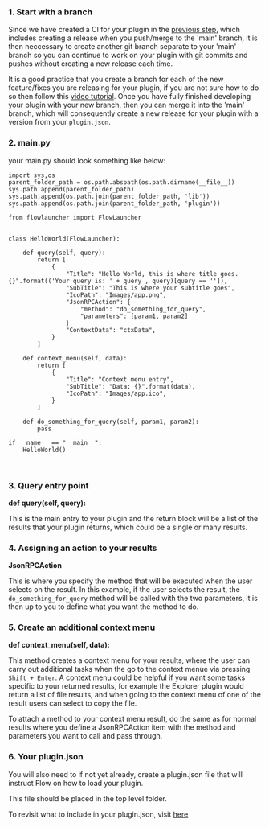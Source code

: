 ### 1. Start with a branch
Since we have created a CI for your plugin in the [previous step](https://flow-launcher.github.io/docs/#/py-setup-project), which includes creating a release when you push/merge to the 'main' branch, it is then neccessary to create another git branch separate to your 'main' branch so you can continue to work on your plugin with git commits and pushes without creating a new release each time.

It is a good practice that you create a branch for each of the new feature/fixes you are releasing for your plugin, if you are not sure how to do so then follow this [video tutorial](https://www.gitkraken.com/learn/git/problems/create-git-branch). Once you have fully finished developing your plugin with your new branch, then you can merge it into the 'main' branch, which will consequently create a new release for your plugin with a version from your `plugin.json`.

### 2. main.py
your main.py should look something like below:
```
import sys,os
parent_folder_path = os.path.abspath(os.path.dirname(__file__))
sys.path.append(parent_folder_path)
sys.path.append(os.path.join(parent_folder_path, 'lib'))
sys.path.append(os.path.join(parent_folder_path, 'plugin'))

from flowlauncher import FlowLauncher


class HelloWorld(FlowLauncher):

    def query(self, query):
        return [
            {
                "Title": "Hello World, this is where title goes. {}".format(('Your query is: ' + query , query)[query == '']),
                "SubTitle": "This is where your subtitle goes",
                "IcoPath": "Images/app.png",
                "JsonRPCAction": {
                    "method": "do_something_for_query",
                    "parameters": [param1, param2]
                }
                "ContextData": "ctxData",
            }
        ]

    def context_menu(self, data):
        return [
            {
                "Title": "Context menu entry",
                "SubTitle": "Data: {}".format(data),
                "IcoPath": "Images/app.ico",
            }
        ]

    def do_something_for_query(self, param1, param2):
        pass

if __name__ == "__main__":
    HelloWorld()

```

<br/>

### 3. Query entry point 
**def query(self, query):**

This is the main entry to your plugin and the return block will be a list of the results that your plugin returns, which could be a single or many results.  

### 4. Assigning an action to your results  
**JsonRPCAction**

This is where you specify the method that will be executed when the user selects on the result.
In this example, if the user selects the result, the `do_something_for_query` method will be called with the two parameters, it is then up to you to define what you want the method to do.

### 5. Create an additional context menu
**def context_menu(self, data):**

This method creates a context menu for your results, where the user can carry out additional tasks when the go to the context menue via pressing `Shift + Enter`. A context menu could be helpful if you want some tasks specific to your returned results, for example the Explorer plugin would return a list of file results, and when going to the context menu of one of the result users can select to copy the file. 

To attach a method to your context menu result, do the same as for normal results where you define a JsonRPCAction item with the method and parameters you want to call and pass through.

### 6. Your plugin.json

You will also need to if not yet already, create a plugin.json file that will instruct Flow on how to load your plugin.

This file should be placed in the top level folder.

To revisit what to include in your plugin.json, visit [here](https://flow-launcher.github.io/docs/#/plugin.json)

